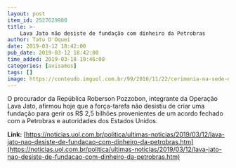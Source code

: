 ```yaml
---
layout: post
item_id: 2527629980
title: >-
    Lava Jato não desiste de fundação com dinheiro da Petrobras
author: Tatu D'Oquei
date: 2019-03-12 18:42:00
pub_date: 2019-03-12 18:42:00
time_added: 2019-03-18 19:46:08
categories: [avisamos]
tags: []
image: https://conteudo.imguol.com.br/99/2016/11/22/cerimonia-na-sede-do-ministerio-publico-federal-em-curitiba-marcou-a-devolucao-de-r-204-milhoes-a-petrobras-1479808542561_615x300.jpg
---
```


O procurador da República Roberson Pozzobon, integrante da Operação Lava Jato, afirmou hoje que a força-tarefa não desistiu de criar uma fundação para gerir os R$ 2,5 bilhões provenientes de um acordo fechado com a Petrobras e autoridades dos Estados Unidos.

**Link:** [https://noticias.uol.com.br/politica/ultimas-noticias/2019/03/12/lava-jato-nao-desiste-de-fundacao-com-dinheiro-da-petrobras.htm](https://noticias.uol.com.br/politica/ultimas-noticias/2019/03/12/lava-jato-nao-desiste-de-fundacao-com-dinheiro-da-petrobras.htm)

